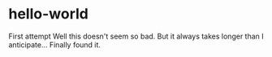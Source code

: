 # hello-world
First attempt
Well this doesn't seem so bad. But it always takes longer than I anticipate...
Finally found it. 
